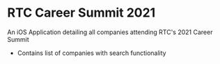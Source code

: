 # RTC Career Summit 2021

An iOS Application detailing all companies attending RTC's 2021 Career Summit
* Contains list of companies with search functionality
